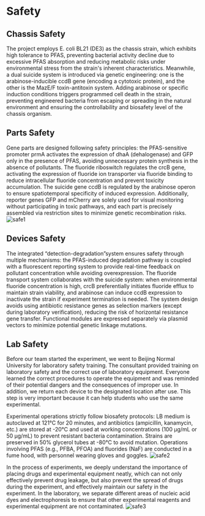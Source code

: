 # Safety
## Chassis Safety

The project employs E. coli BL21 (DE3) as the chassis strain, which exhibits high tolerance to PFAS, preventing bacterial activity decline due to excessive PFAS absorption and reducing metabolic risks under environmental stress from the strain's inherent characteristics. Meanwhile, a dual suicide system is introduced via genetic engineering: one is the arabinose-inducible ccdB gene (encoding a cytotoxic protein), and the other is the MazE/F toxin-antitoxin system. Adding arabinose or specific induction conditions triggers programmed cell death in the strain, preventing engineered bacteria from escaping or spreading in the natural environment and ensuring the controllability and biosafety level of the chassis organism.

## Parts Safety

Gene parts are designed following safety principles: the PFAS-sensitive promoter prmA activates the expression of dhaA (dehalogenase) and GFP only in the presence of PFAS, avoiding unnecessary protein synthesis in the absence of pollutants. The fluoride riboswitch regulates the crcB gene, activating the expression of fluoride ion transporter via fluoride binding to reduce intracellular fluoride concentration and prevent toxicity accumulation. The suicide gene ccdB is regulated by the arabinose operon to ensure spatiotemporal specificity of induced expression. Additionally, reporter genes GFP and mCherry are solely used for visual monitoring without participating in toxic pathways, and each part is precisely assembled via restriction sites to minimize genetic recombination risks.
![safe1](https://static.igem.wiki/teams/5838/safety/safety1.webp)

## Devices Safety

The integrated “detection-degradation”system ensures safety through multiple mechanisms: the PFAS-induced degradation pathway is coupled with a fluorescent reporting system to provide real-time feedback on pollutant concentration while avoiding overexpression. The fluoride transport system collaborates with the suicide system: when environmental fluoride concentration is high, crcB preferentially initiates fluoride efflux to maintain strain viability, and arabinose can induce ccdB expression to inactivate the strain if experiment termination is needed. The system design avoids using antibiotic resistance genes as selection markers (except during laboratory verification), reducing the risk of horizontal resistance gene transfer. Functional modules are expressed separately via plasmid vectors to minimize potential genetic linkage mutations.

## Lab Safety

Before our team started the experiment, we went to Beijing Normal University for laboratory safety training. The consultant provided training on laboratory safety and the correct use of laboratory equipment. Everyone learned the correct procedures to operate the equipment and was reminded of their potential dangers and the consequences of improper use. In addition, we return each device to the designated location after use. This step is very important because it can help students who use the same experimental.

Experimental operations strictly follow biosafety protocols: LB medium is autoclaved at 121°C for 20 minutes, and antibiotics (ampicillin, kanamycin, etc.) are stored at -20°C and used at working concentrations (100 μg/mL or 50 μg/mL) to prevent resistant bacteria contamination. Strains are preserved in 50% glycerol tubes at -80°C to avoid mutation. Operations involving PFAS (e.g., PFBA, PFOA) and fluorides (NaF) are conducted in a fume hood, with personnel wearing gloves and goggles.
![safe2](https://static.igem.wiki/teams/5838/safety/safety2.webp)

In the process of experiments, we deeply understand the importance of placing drugs and experimental equipment neatly, which can not only effectively prevent drug leakage, but also prevent the spread of drugs during the experiment, and effectively maintain our safety in the experiment. In the laboratory, we separate different areas of nucleic acid dyes and electrophoresis to ensure that other experimental reagents and experimental equipment are not contaminated.
![safe3](https://static.igem.wiki/teams/5838/safety/safety3.webp)
